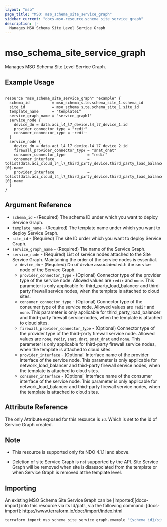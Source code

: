 ```yaml
---
layout: "mso"
page_title: "MSO: mso_schema_site_service_graph"
sidebar_current: "docs-mso-resource-schema_site_service_graph"
description: |-
  Manages MSO Schema Site Level Service Graph
---
```


# mso_schema_site_service_graph #

Manages MSO Schema Site Level Service Graph.

## Example Usage ##

```hcl

resource "mso_schema_site_service_graph" "example" {
  schema_id          = mso_schema_site.schema_site_1.schema_id
  site_id            = mso_schema_site.schema_site_1.site_id
  template_name      = "template1"
  service_graph_name = "service_graph1"
  service_node {
    device_dn = data.aci_l4_l7_device.l4_l7_device_1.id
    provider_connector_type = "redir"
    consumer_connector_type = "redir"
  }
  service_node {
    device_dn = data.aci_l4_l7_device.l4_l7_device_2.id
    firewall_provider_connector_type = "snat_dnat"
    consumer_connector_type          = "redir"
    consumer_interface               = tolist(data.aci_cloud_l4_l7_third_party_device.third_party_load_balancer.interface_selectors)[0].name
    provider_interface               = tolist(data.aci_cloud_l4_l7_third_party_device.third_party_load_balancer.interface_selectors)[0].name
  }
}

```

## Argument Reference ##
* `schema_id` - (Required) The schema ID under which you want to deploy Service Graph.
* `template_name` - (Required) The template name under which you want to deploy Service Graph.
* `site_id` - (Required) The site ID under which you want to deploy Service Graph.
* `service_graph_name` - (Required) The name of the Service Graph.
* `service_node` - (Required) List of service nodes attached to the Site Service Graph. Maintaining the order of the service nodes is essential.
    * `device_dn` - (Required) Dn of device associated with the service node of the Service Graph.
    * `provider_connector_type` - (Optional) Connector type of the provider type of the service node. Allowed values are `redir` and `none`. This parameter is only applicable for third_party_load_balancer and third-party firewall service nodes, when the template is attached to cloud sites.
    * `consumer_connector_type` - (Optional) Connector type of the consumer type of the service node. Allowed values are `redir` and `none`. This parameter is only applicable for third_party_load_balancer and third-party firewall service nodes, when the template is attached to cloud sites.
    * `firewall_provider_connector_type` - (Optional) Connector type of the provider type of the third-party firewall service node. Allowed values are `none`, `redir`, `snat`, `dnat`, `snat_dnat` and `none`. This parameter is only applicable for third-party firewall service nodes, when the template is attached to cloud sites.
    * `provider_interface` - (Optional) Interface name of the provider interface of the service node. This parameter is only applicable for network_load_balancer and third-party firewall service nodes, when the template is attached to cloud sites.
    * `consumer_interface` - (Optional) Interface name of the consumer interface of the service node. This parameter is only applicable for network_load_balancer and third-party firewall service nodes, when the template is attached to cloud sites.

## Attribute Reference ##

The only Attribute exposed for this resource is `id`. Which is set to the id of Service Graph created.

## Note ##
- This resource is supported only for NDO 4.1.1i and above.

- Deletion of site Service Graph is not supported by the API. Site Service Graph will be removed when site is disassociated from the template or when Service Graph is removed at the template level.

## Importing ##

An existing MSO Schema Site Service Graph can be [imported][docs-import] into this resource via its Id/path, via the following command: [docs-import]: <https://www.terraform.io/docs/import/index.html>

```bash
terraform import mso_schema_site_service_graph.example "{schema_id}/sites/{site_id}/template/{template_name}/serviceGraphs/{service_graph_name}"
```

